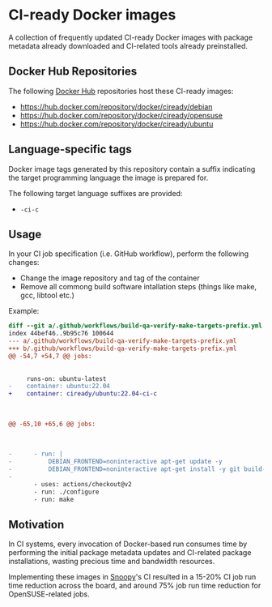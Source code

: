 # CI-ready Docker images

A collection of frequently updated CI-ready Docker images with package metadata already downloaded and
CI-related tools already preinstalled.



## Docker Hub Repositories

The following [Docker Hub](https://hub.docker.com/) repositories host these CI-ready images:
- https://hub.docker.com/repository/docker/ciready/debian
- https://hub.docker.com/repository/docker/ciready/opensuse
- https://hub.docker.com/repository/docker/ciready/ubuntu



## Language-specific tags

Docker image tags generated by this repository contain a suffix indicating
the target programming language the image is prepared for.

The following target language suffixes are provided:
- `-ci-c`



## Usage

In your CI job specification (i.e. GitHub workflow), perform the following changes:
- Change the image repository and tag of the container
- Remove all commong build software intallation steps (things like make, gcc, libtool etc.)

Example:
```diff
diff --git a/.github/workflows/build-qa-verify-make-targets-prefix.yml b/.github/workflows/build-qa-verify-make-targets-prefix.yml
index 44bef46..9b95c76 100644
--- a/.github/workflows/build-qa-verify-make-targets-prefix.yml
+++ b/.github/workflows/build-qa-verify-make-targets-prefix.yml
@@ -54,7 +54,7 @@ jobs:
 
 
     runs-on: ubuntu-latest
-    container: ubuntu:22.04
+    container: ciready/ubuntu:22.04-ci-c
 
 
 
@@ -65,10 +65,6 @@ jobs:
 
 
 
-      - run: |
-          DEBIAN_FRONTEND=noninteractive apt-get update -y
-          DEBIAN_FRONTEND=noninteractive apt-get install -y git build-essential [...]
-
       - uses: actions/checkout@v2
       - run: ./configure
       - run: make
```



## Motivation

In CI systems, every invocation of Docker-based run consumes time by performing
the initial package metadata updates and CI-related package installations,
wasting precious time and bandwidth resources.

Implementing these images in [Snoopy](https://github.com/a2o/snoopy/)'s CI
resulted in a 15-20% CI job run time reduction across the board, and around
75% job run time reduction for OpenSUSE-related jobs.
